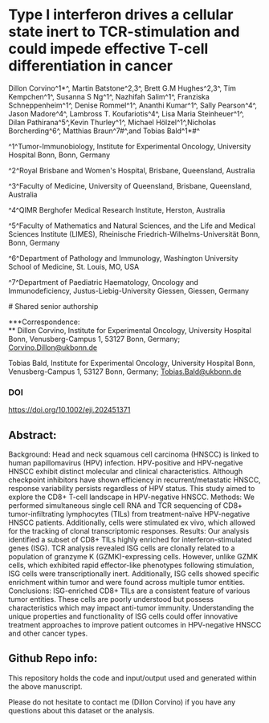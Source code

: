 # Type I interferon drives a cellular state inert to TCR-stimulation and could impede effective T-cell differentiation in cancer

Dillon Corvino^1\*^, Martin Batstone^2,3^, Brett G.M Hughes^2,3^, Tim Kempchen^1^, Susanna S Ng^1^, Nazhifah Salim^1^, Franziska Schneppenheim^1^, Denise Rommel^1^, Ananthi Kumar^1^, Sally Pearson^4^, Jason Madore^4^, Lambross T. Koufariotis^4^, Lisa Maria Steinheuer^1^, Dilan Pathirana^5^,Kevin Thurley^1^, Michael Hölzel^1^,Nicholas Borcherding^6^, Matthias Braun^7#^,and Tobias Bald^1\*#^

^1^Tumor-Immunobiology, Institute for Experimental Oncology, University Hospital Bonn, Bonn, Germany

^2^Royal Brisbane and Women\'s Hospital, Brisbane, Queensland, Australia

^3^Faculty of Medicine, University of Queensland, Brisbane, Queensland, Australia

^4^QIMR Berghofer Medical Research Institute, Herston, Australia

^5^Faculty of Mathematics and Natural Sciences, and the Life and Medical Sciences Institute (LIMES), Rheinische Friedrich-Wilhelms-Universität Bonn, Bonn, Germany

^6^Department of Pathology and Immunology, Washington University School of Medicine, St. Louis, MO, USA

^7^Department of Paediatric Haematology, Oncology and Immunodeficiency, Justus-Liebig-University Giessen, Giessen, Germany

\# Shared senior authorship

**\*Correspondence: \
** Dillon Corvino, Institute for Experimental Oncology, University Hospital Bonn, Venusberg-Campus 1, 53127 Bonn, Germany; [Corvino.Dillon\@ukbonn.de](mailto:Corvino.Dillon@ukbonn.de)

Tobias Bald, Institute for Experimental Oncology, University Hospital Bonn, Venusberg-Campus 1, 53127 Bonn, Germany; [Tobias.Bald\@ukbonn.de](mailto:Tobias.Bald@ukbonn.de)

### DOI
https://doi.org/10.1002/eji.202451371


## Abstract:

Background: Head and neck squamous cell carcinoma (HNSCC) is linked to human papillomavirus (HPV) infection. HPV-positive and HPV-negative HNSCC exhibit distinct molecular and clinical characteristics. Although checkpoint inhibitors have shown efficiency in recurrent/metastatic HNSCC, response variability persists regardless of HPV status. This study aimed to explore the CD8+ T-cell landscape in HPV-negative HNSCC.
Methods: We performed simultaneous single cell RNA and TCR sequencing of CD8+ tumor-infiltrating lymphocytes (TILs) from treatment-naïve HPV-negative HNSCC patients. Additionally, cells were stimulated ex vivo, which allowed for the tracking of clonal transcriptomic responses. 
Results: Our analysis identified a subset of CD8+ TILs highly enriched for interferon-stimulated genes (ISG). TCR analysis revealed ISG cells are clonally related to a population of granzyme K (GZMK)-expressing cells. However, unlike GZMK cells, which exhibited rapid effector-like phenotypes following stimulation, ISG cells were transcriptionally inert. Additionally, ISG cells showed specific enrichment within tumor and were found across multiple tumor entities.
Conclusions: ISG-enriched CD8+ TILs are a consistent feature of various tumor entities. These cells are poorly understood but possess characteristics which may impact anti-tumor immunity. Understanding the unique properties and functionality of ISG cells could offer innovative treatment approaches to improve patient outcomes in HPV-negative HNSCC and other cancer types. 


## Github Repo info:

This repository holds the code and input/output used and generated within the above manuscript.

Please do not hesitate to contact me (Dillon Corvino) if you have any questions about this dataset or the analysis.
